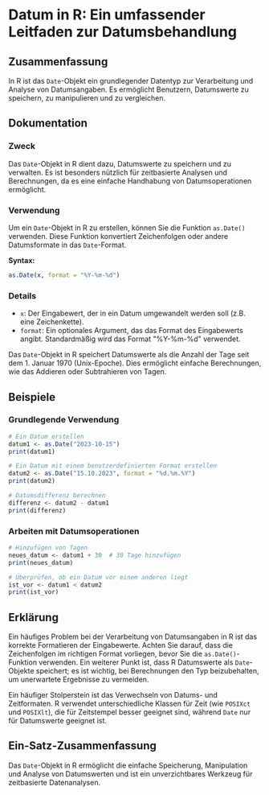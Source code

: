 <!--
Meta Description: # Datum in R: Ein umfassender Leitfaden zur Datumsbehandlung ## Zusammenfassung In R ist das `Date`-Objekt ein grundlegender Datentyp zur Verarbeitung...
Meta Keywords: ein, date, das, ist, und
-->

# Datum in R: Ein umfassender Leitfaden zur Datumsbehandlung

## Zusammenfassung
In R ist das `Date`-Objekt ein grundlegender Datentyp zur Verarbeitung und Analyse von Datumsangaben. Es ermöglicht Benutzern, Datumswerte zu speichern, zu manipulieren und zu vergleichen.

## Dokumentation
### Zweck
Das `Date`-Objekt in R dient dazu, Datumswerte zu speichern und zu verwalten. Es ist besonders nützlich für zeitbasierte Analysen und Berechnungen, da es eine einfache Handhabung von Datumsoperationen ermöglicht.

### Verwendung
Um ein `Date`-Objekt in R zu erstellen, können Sie die Funktion `as.Date()` verwenden. Diese Funktion konvertiert Zeichenfolgen oder andere Datumsformate in das `Date`-Format.

**Syntax:**
```R
as.Date(x, format = "%Y-%m-%d")
```

### Details
- `x`: Der Eingabewert, der in ein Datum umgewandelt werden soll (z.B. eine Zeichenkette).
- `format`: Ein optionales Argument, das das Format des Eingabewerts angibt. Standardmäßig wird das Format "%Y-%m-%d" verwendet.

Das `Date`-Objekt in R speichert Datumswerte als die Anzahl der Tage seit dem 1. Januar 1970 (Unix-Epoche). Dies ermöglicht einfache Berechnungen, wie das Addieren oder Subtrahieren von Tagen.

## Beispiele
### Grundlegende Verwendung
```R
# Ein Datum erstellen
datum1 <- as.Date("2023-10-15")
print(datum1)

# Ein Datum mit einem benutzerdefinierten Format erstellen
datum2 <- as.Date("15.10.2023", format = "%d.%m.%Y")
print(datum2)

# Datumsdifferenz berechnen
differenz <- datum2 - datum1
print(differenz)
```

### Arbeiten mit Datumsoperationen
```R
# Hinzufügen von Tagen
neues_datum <- datum1 + 30  # 30 Tage hinzufügen
print(neues_datum)

# Überprüfen, ob ein Datum vor einem anderen liegt
ist_vor <- datum1 < datum2
print(ist_vor)
```

## Erklärung
Ein häufiges Problem bei der Verarbeitung von Datumsangaben in R ist das korrekte Formatieren der Eingabewerte. Achten Sie darauf, dass die Zeichenfolgen im richtigen Format vorliegen, bevor Sie die `as.Date()`-Funktion verwenden. Ein weiterer Punkt ist, dass R Datumswerte als `Date`-Objekte speichert; es ist wichtig, bei Berechnungen den Typ beizubehalten, um unerwartete Ergebnisse zu vermeiden.

Ein häufiger Stolperstein ist das Verwechseln von Datums- und Zeitformaten. R verwendet unterschiedliche Klassen für Zeit (wie `POSIXct` und `POSIXlt`), die für Zeitstempel besser geeignet sind, während `Date` nur für Datumswerte geeignet ist.

## Ein-Satz-Zusammenfassung
Das `Date`-Objekt in R ermöglicht die einfache Speicherung, Manipulation und Analyse von Datumswerten und ist ein unverzichtbares Werkzeug für zeitbasierte Datenanalysen.